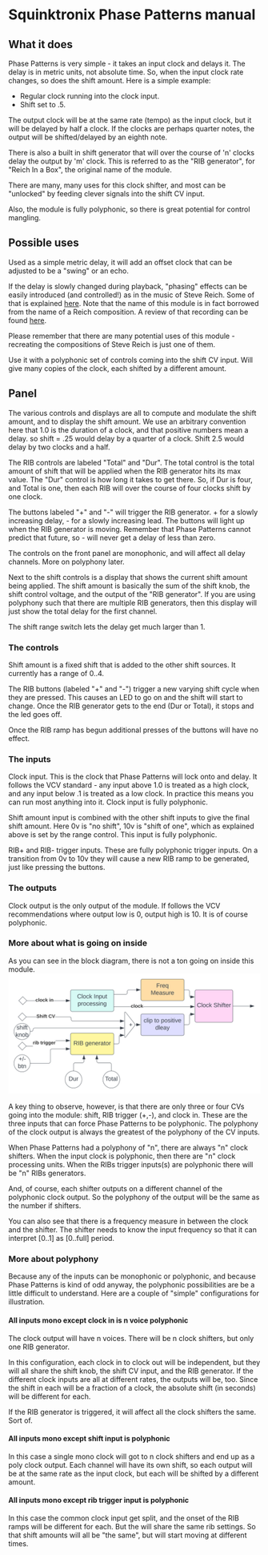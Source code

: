 # Squinktronix Phase Patterns manual

## What it does

Phase Patterns is very simple - it takes an input clock and delays it. The delay is in metric units, not absolute time. So, when the input clock rate changes, so does the shift amount. Here is a simple example:

* Regular clock running into the clock input.
* Shift set to .5.

The output clock will be at the same rate (tempo) as the input clock, but it will be delayed by half a clock. If the clocks are perhaps quarter notes, the output will be shifted/delayed by an eighth note.

There is also a built in shift generator that will over the course of 'n' clocks delay the output by 'm' clock. This is referred to as the "RIB generator", for "Reich In a Box", the original name of the module.

There are many, many uses for this clock shifter, and most can be "unlocked" by feeding clever signals into the shift CV input.

Also, the module is fully polyphonic, so there is great potential for control mangling.

## Possible uses

Used as a simple metric delay, it will add an offset clock that can be adjusted to be a "swing" or an echo.

If the delay is slowly changed during playback, "phasing" effects can be easily introduced (and controlled!) as in the music of Steve Reich. Some of that is explained [here](https://en.wikipedia.org/wiki/Piano_Phase). Note that the name of this module is in fact borrowed from the name of a Reich composition. A review of that recording can be found [here](https://pitchfork.com/reviews/albums/21584-four-organs-phase-patterns/).

Please remember that there are many potential uses of this module - recreating the compositions of Steve Reich is just one of them.

Use it with a polyphonic set of controls coming into the shift CV input. Will give many copies of the clock, each shifted by a different amount.

## Panel

The various controls and displays are all to compute and modulate the shift amount, and to display the shift amount. We use an arbitrary convention here that 1.0 is the duration of a clock, and that positive numbers mean a delay. so shift = .25 would delay by a quarter of a clock. Shift 2.5 would delay by two clocks and a half.

The RIB controls are labeled "Total" and "Dur". The total control is the total amount of shift that will be applied when the RIB generator hits its max value. The "Dur" control is how long it takes to get there. So, if Dur is four, and Total is one, then each RIB will over the course of four clocks shift by one clock.

The buttons labeled "+" and "-" will trigger the RIB generator. + for a slowly increasing delay, - for a slowly increasing lead. The buttons will light up when the RIB generator is moving. Remember that Phase Patterns cannot predict that future, so - will never get a delay of less than zero.

The controls on the front panel are monophonic, and will affect all delay channels. More on polyphony later.

Next to the shift controls is a display that shows the current shift amount being applied. The shift amount is basically the sum of the shift knob, the shift control voltage, and the output of the "RIB generator". If you are using polyphony such that there are multiple RIB generators, then this display will just show the total delay for the first channel.

The shift range switch lets the delay get much larger than 1.

### The controls

Shift amount is a fixed shift that is added to the other shift sources. It currently has a range of 0..4.

The RIB buttons (labeled "+" and "-") trigger a new varying shift cycle when they are pressed. This causes an LED to go on and the shift will start to change. Once the RIB generator gets to the end (Dur or Total), it stops and the led goes off.

Once the RIB ramp has begun additional presses of the buttons will have no effect.

### The inputs

Clock input. This is the clock that Phase Patterns will lock onto and delay. It follows the VCV standard - any input above 1.0 is treated as a high clock, and any input below .1 is treated as a low clock. In practice this means you can run most anything into it. Clock input is fully polyphonic.

Shift amount input is combined with the other shift inputs to give the final shift amount. Here 0v is "no shift", 10v is "shift of one", which as explained above is set by the range control. This input is fully polyphonic.

RIB+ and RIB- trigger inputs. These are fully polyphonic trigger inputs. On a transition from 0v to 10v they will cause a new RIB ramp to be generated, just like pressing the buttons.

### The outputs

Clock output is the only output of the module. If follows the VCV recommendations where output low is 0, output high is 10. It is of course polyphonic.

### More about what is going on inside

As you can see in the block diagram, there is not a ton going on inside this module.
![Phase Patterns block diagram](./phase-block.svg)

A key thing to observe, however, is that there are only three or four CVs going into the module: shift, RIB trigger (+,-), and clock in. These are the three inputs that can force Phase Patterns to be polyphonic. The polyphony of the clock output is always the greatest of the polyphony of the CV inputs.

When Phase Patterns had a polyphony of "n", there are always "n" clock shifters. When the input clock is polyphonic, then there are "n" clock processing units. When the RIBs trigger inputs(s) are polyphonic there will be "n" RIBs generators.

And, of course, each shifter outputs on a different channel of the polyphonic clock output. So the polyphony of the output will be the same as the number if shifters.

You can also see that there is a frequency measure in between the clock and the shifter. The shifter needs to know the input frequency so that it can interpret [0..1] as [0..full] period.

### More about polyphony

Because any of the inputs can be monophonic or polyphonic, and because Phase Patterns is kind of odd anyway, the polyphonic possibilities are be a little difficult to understand. Here are a couple of "simple" configurations for illustration.

#### All inputs mono except clock in is n voice polyphonic

The clock output will have n voices. There will be n clock shifters, but only one RIB generator.

In this configuration, each clock in to clock out will be independent, but they will all share the shift knob, the shift CV input, and the RIB generator.  If the different clock inputs are all at different rates, the outputs will be, too. Since the shift in each will be a fraction of a clock, the absolute shift (in seconds) will be different for each.

If the RIB generator is triggered, it will affect all the clock shifters the same. Sort of.

#### All inputs mono except shift input is polyphonic

In this case a single mono clock will got to n clock shifters and end up as a poly clock output. Each channel will have its own shift, so each output will be at the same rate as the input clock, but each will be shifted by a different amount.

#### All inputs mono except rib trigger input is polyphonic

In this case the common clock input get split, and the onset of the RIB ramps will be different for each. But the will share the same rib settings. So that shift amounts will all be "the same", but will start moving at different times.
